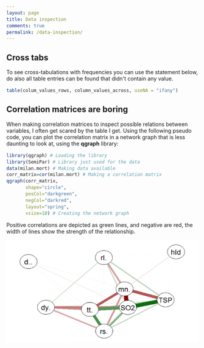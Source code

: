 ```yaml
---
layout: page
title: Data inspection
comments: true
permalink: /data-inspection/
---
```

## Cross tabs

To see cross-tabulations with frequencies you can use the statement below, do also all table entries can be found that didn't contain any value. 

```r
table(colum_values_rows, column_values_across, useNA = "ifany")
```

## Correlation matrices are boring

When making correlation matrices to inspect possible relations between variables, I often get scared by the table I get. Using the following pseudo code, you can plot the correlation matrix in a network graph that is less daunting to look at, using the **qgraph** library: 

```r
library(qgraph) # Loading the library 
library(SemiPar) # Library just used for the data 
data(milan.mort) # Making data available 
corr_matrix=cor(milan.mort) # Making a correlation matrix 
qgraph(corr_matrix, 
       shape="circle", 
       posCol="darkgreen", 
       negCol="darkred", 
       layout="spring", 
       vsize=10) # Creating the network graph 
```

Positive correlations are depicted as green lines, and negative are red, the width of lines show the strength of the relationship.

<img src="/_pages/snippets-and-tips/correlation-network.png" alt="Correlation network" align="center"/> 

